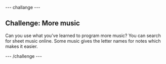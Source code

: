 \--- challange \---

## Challenge: More music

Can you use what you've learned to program more music? You can search for sheet music online. Some music gives the letter names for notes which makes it easier.

\--- /challenge \---